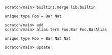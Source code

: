```ucm:hide
scratch/main> builtins.merge lib.builtin
```

```unison
unique type Foo = Bar Nat
```

```ucm
scratch/main> add
scratch/main> alias.term Foo.Bar Foo.BarAlias
```

```unison
unique type Foo = Bar Nat Nat
```

```ucm:error
scratch/main> update
```
